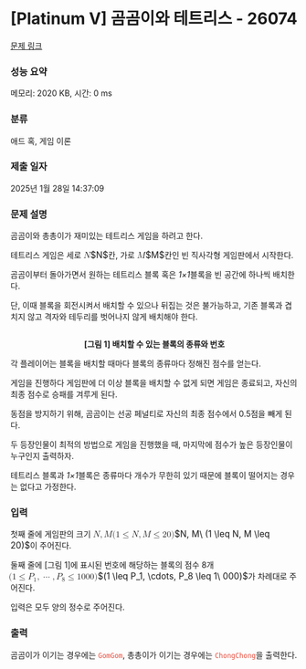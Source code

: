 # [Platinum V] 곰곰이와 테트리스 - 26074 

[문제 링크](https://www.acmicpc.net/problem/26074) 

### 성능 요약

메모리: 2020 KB, 시간: 0 ms

### 분류

애드 혹, 게임 이론

### 제출 일자

2025년 1월 28일 14:37:09

### 문제 설명

<p>곰곰이와 총총이가 재미있는 테트리스 게임을 하려고 한다.</p>

<p>테트리스 게임은 세로 <mjx-container class="MathJax" jax="CHTML" style="font-size: 109%; position: relative;"><mjx-math class="MJX-TEX" aria-hidden="true"><mjx-mi class="mjx-i"><mjx-c class="mjx-c1D441 TEX-I"></mjx-c></mjx-mi></mjx-math><mjx-assistive-mml unselectable="on" display="inline"><math xmlns="http://www.w3.org/1998/Math/MathML"><mi>N</mi></math></mjx-assistive-mml><span aria-hidden="true" class="no-mathjax mjx-copytext">$N$</span></mjx-container>칸, 가로 <mjx-container class="MathJax" jax="CHTML" style="font-size: 109%; position: relative;"><mjx-math class="MJX-TEX" aria-hidden="true"><mjx-mi class="mjx-i"><mjx-c class="mjx-c1D440 TEX-I"></mjx-c></mjx-mi></mjx-math><mjx-assistive-mml unselectable="on" display="inline"><math xmlns="http://www.w3.org/1998/Math/MathML"><mi>M</mi></math></mjx-assistive-mml><span aria-hidden="true" class="no-mathjax mjx-copytext">$M$</span></mjx-container>칸인 빈 직사각형 게임판에서 시작한다.</p>

<p>곰곰이부터 돌아가면서 원하는 테트리스 블록 혹은 <em>1×1</em>블록을 빈 공간에 하나씩 배치한다.</p>

<p>단, 이때 블록을 회전시켜서 배치할 수 있으나 뒤집는 것은 불가능하고, 기존 블록과 겹치지 않고 격자와 테두리를 벗어나지 않게 배치해야 한다.</p>

<p style="text-align: center;"><img alt="" src="https://upload.acmicpc.net/2662c74a-ffbd-4fea-a56f-4e3221d23eba/-/preview/"></p>

<p style="text-align: center;"><strong>[그림 1] 배치할 수 있는 블록의 종류와 번호 </strong></p>

<p>각 플레이어는 블록을 배치할 때마다 블록의 종류마다 정해진 점수를 얻는다. </p>

<p>게임을 진행하다 게임판에 더 이상 블록을 배치할 수 없게 되면 게임은 종료되고, 자신의 최종 점수로 승패를 겨루게 된다. </p>

<p>동점을 방지하기 위해, 곰곰이는 선공 페널티로 자신의 최종 점수에서 0.5점을 빼게 된다.</p>

<p>두 등장인물이 최적의 방법으로 게임을 진행했을 때, 마지막에 점수가 높은 등장인물이 누구인지 출력하자.</p>

<p>테트리스 블록과 <em>1×1</em>블록은 종류마다 개수가 무한히 있기 때문에 블록이 떨어지는 경우는 없다고 가정한다.</p>

### 입력 

 <p>첫째 줄에 게임판의 크기 <mjx-container class="MathJax" jax="CHTML" style="font-size: 109%; position: relative;"><mjx-math class="MJX-TEX" aria-hidden="true"><mjx-mi class="mjx-i"><mjx-c class="mjx-c1D441 TEX-I"></mjx-c></mjx-mi><mjx-mo class="mjx-n"><mjx-c class="mjx-c2C"></mjx-c></mjx-mo><mjx-mi class="mjx-i" space="2"><mjx-c class="mjx-c1D440 TEX-I"></mjx-c></mjx-mi><mjx-mtext class="mjx-n"><mjx-c class="mjx-cA0"></mjx-c></mjx-mtext><mjx-mo class="mjx-n"><mjx-c class="mjx-c28"></mjx-c></mjx-mo><mjx-mn class="mjx-n"><mjx-c class="mjx-c31"></mjx-c></mjx-mn><mjx-mo class="mjx-n" space="4"><mjx-c class="mjx-c2264"></mjx-c></mjx-mo><mjx-mi class="mjx-i" space="4"><mjx-c class="mjx-c1D441 TEX-I"></mjx-c></mjx-mi><mjx-mo class="mjx-n"><mjx-c class="mjx-c2C"></mjx-c></mjx-mo><mjx-mi class="mjx-i" space="2"><mjx-c class="mjx-c1D440 TEX-I"></mjx-c></mjx-mi><mjx-mo class="mjx-n" space="4"><mjx-c class="mjx-c2264"></mjx-c></mjx-mo><mjx-mn class="mjx-n" space="4"><mjx-c class="mjx-c32"></mjx-c><mjx-c class="mjx-c30"></mjx-c></mjx-mn><mjx-mo class="mjx-n"><mjx-c class="mjx-c29"></mjx-c></mjx-mo></mjx-math><mjx-assistive-mml unselectable="on" display="inline"><math xmlns="http://www.w3.org/1998/Math/MathML"><mi>N</mi><mo>,</mo><mi>M</mi><mtext> </mtext><mo stretchy="false">(</mo><mn>1</mn><mo>≤</mo><mi>N</mi><mo>,</mo><mi>M</mi><mo>≤</mo><mn>20</mn><mo stretchy="false">)</mo></math></mjx-assistive-mml><span aria-hidden="true" class="no-mathjax mjx-copytext">$N, M\ (1 \leq N, M \leq 20)$</span></mjx-container>이 주어진다.</p>

<p>둘째 줄에 [그림 1]에 표시된 번호에 해당하는 블록의 점수 8개 <mjx-container class="MathJax" jax="CHTML" style="font-size: 109%; position: relative;"><mjx-math class="MJX-TEX" aria-hidden="true"><mjx-mo class="mjx-n"><mjx-c class="mjx-c28"></mjx-c></mjx-mo><mjx-mn class="mjx-n"><mjx-c class="mjx-c31"></mjx-c></mjx-mn><mjx-mo class="mjx-n" space="4"><mjx-c class="mjx-c2264"></mjx-c></mjx-mo><mjx-msub space="4"><mjx-mi class="mjx-i"><mjx-c class="mjx-c1D443 TEX-I"></mjx-c></mjx-mi><mjx-script style="vertical-align: -0.15em; margin-left: -0.109em;"><mjx-mn class="mjx-n" size="s"><mjx-c class="mjx-c31"></mjx-c></mjx-mn></mjx-script></mjx-msub><mjx-mo class="mjx-n"><mjx-c class="mjx-c2C"></mjx-c></mjx-mo><mjx-mo class="mjx-n" space="2"><mjx-c class="mjx-c22EF"></mjx-c></mjx-mo><mjx-mo class="mjx-n" space="2"><mjx-c class="mjx-c2C"></mjx-c></mjx-mo><mjx-msub space="2"><mjx-mi class="mjx-i"><mjx-c class="mjx-c1D443 TEX-I"></mjx-c></mjx-mi><mjx-script style="vertical-align: -0.15em; margin-left: -0.109em;"><mjx-mn class="mjx-n" size="s"><mjx-c class="mjx-c38"></mjx-c></mjx-mn></mjx-script></mjx-msub><mjx-mo class="mjx-n" space="4"><mjx-c class="mjx-c2264"></mjx-c></mjx-mo><mjx-mn class="mjx-n" space="4"><mjx-c class="mjx-c31"></mjx-c></mjx-mn><mjx-mtext class="mjx-n"><mjx-c class="mjx-cA0"></mjx-c></mjx-mtext><mjx-mn class="mjx-n"><mjx-c class="mjx-c30"></mjx-c><mjx-c class="mjx-c30"></mjx-c><mjx-c class="mjx-c30"></mjx-c></mjx-mn><mjx-mo class="mjx-n"><mjx-c class="mjx-c29"></mjx-c></mjx-mo></mjx-math><mjx-assistive-mml unselectable="on" display="inline"><math xmlns="http://www.w3.org/1998/Math/MathML"><mo stretchy="false">(</mo><mn>1</mn><mo>≤</mo><msub><mi>P</mi><mn>1</mn></msub><mo>,</mo><mo>⋯</mo><mo>,</mo><msub><mi>P</mi><mn>8</mn></msub><mo>≤</mo><mn>1</mn><mtext> </mtext><mn>000</mn><mo stretchy="false">)</mo></math></mjx-assistive-mml><span aria-hidden="true" class="no-mathjax mjx-copytext">$(1 \leq P_1, \cdots, P_8 \leq 1\ 000)$</span></mjx-container>가 차례대로 주어진다. </p>

<p>입력은 모두 양의 정수로 주어진다.</p>

### 출력 

 <p>곰곰이가 이기는 경우에는 <span style="color:#e74c3c;"><code>GomGom</code></span>, 총총이가 이기는 경우에는 <span style="color:#e74c3c;"><code>ChongChong</code></span>을 출력한다.</p>

